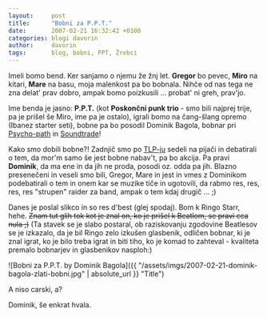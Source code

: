```yaml
---
layout:     post
title:      "Bobni za P.P.T."
date:       2007-02-21 16:32:42 +0100
categories: blogi davorin
author:		davorin
tags:		blog, bobni, PPT, Žrebci
---
```


Imeli bomo bend. Ker sanjamo o njemu že žnj let. **Gregor** bo pevec, **Miro** na kitari, **Mare** na basu, moja malenkost pa bo bobnala. Nihče od nas tega ne zna delat' prav dobro, ampak bomo poizkusili ... probat' ni greh, prav'jo.

Ime benda je jasno: **P.P.T.** (kot **Poskončni punk trio** - smo bili najprej trije, pa je prišel še Miro, ime pa je ostalo), igrali bomo na čang-šlang opremo (Ibanez starter seti), bobne pa bo posodil Dominik Bagola, bobnar pri [Psycho-path](https://sl.wikipedia.org/wiki/Psycho-Path) in [Soundtrade](http://www.myspace.com/soundtrade)!

Kako smo dobili bobne?! Zadnjič smo po [TLP-ju](http://www.rtvslo.si/tlp/) sedeli na pijači in debatirali o tem, da mor'm samo še jest bobne nabav't, pa bo akcija. Pa pravi **Dominik**, da ma ene in da jih ne proda, posodi oz. odda pa jih. Blazno presenečeni in veseli smo bili, Gregor, Mare in jest in vmes z Dominikom podebatirali o tem in onem kar se muzike tiče in ugotovili, da rabmo res, res, res, res "strupen" raider za band, ampak o tem kdaj drugič ... ;)

Danes je poslal slikco in so res d'best (glej spodaj). Bom k Ringo Starr, hehe. ~~Znam tut glih tok kot je znal on, ko je prišel k Beatlom, se pravi cca nula ;)~~ (Ta stavek se je slabo postaral, ob raziskovanju zgodovine Beatlesov se je izkazalo, da je bil Ringo zelo izkušen glasbenik, odličen bobnar, ki je znal igrat, ko je bilo treba igrat in biti tiho, ko je komad to zahteval - kvaliteta premalo bobnarjev in glasbenikov nasploh:)

![Bobni za P.P.T. by Dominik Bagola]({{ "/assets/imgs/2007-02-21-dominik-bagola-zlati-bobni.jpg" | absolute_url }} "Title")

A niso carski, a?

Dominik, še enkrat hvala.